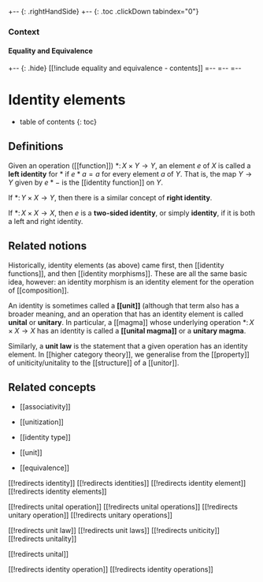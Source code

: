 
+-- {: .rightHandSide}
+-- {: .toc .clickDown tabindex="0"}
### Context
#### Equality and Equivalence
+-- {: .hide}
[[!include equality and equivalence - contents]]
=--
=--
=--

# Identity elements
* table of contents
{: toc}

## Definitions

Given an operation ([[function]]) $*\colon X \times Y \to Y$, an element $e$ of $X$ is called a __left identity__ for $*$ if $e * a = a$ for every element $a$ of $Y$.  That is, the map $Y \to Y$ given by $e * -$ is the [[identity function]] on $Y$.

If $*\colon Y \times X \to Y$, then there is a similar concept of __right identity__.

If $*\colon X \times X \to X$, then $e$ is a __two-sided identity__, or simply __identity__, if it is both a left and right identity.


## Related notions

Historically, identity elements (as above) came first, then [[identity functions]], and then [[identity morphisms]].  These are all the same basic idea, however: an identity morphism is an identity element for the operation of [[composition]].

An identity is sometimes called a __[[unit]]__ (although that term also has a broader meaning, and an operation that has an identity element is called __unital__ or __unitary__.  In particular, a [[magma]] whose underlying operation $*\colon X \times X \to X$ has an identity is called a __[[unital magma]]__ or a __unitary magma__.

Similarly, a __unit law__ is the statement that a given operation has an identity element.  In [[higher category theory]], we generalise from the [[property]] of uniticity/unitality to the [[structure]] of a [[unitor]].


## Related concepts

* [[associativity]]

* [[unitization]]

* [[identity type]] 

* [[unit]] 

* [[equivalence]]


[[!redirects identity]]
[[!redirects identities]]
[[!redirects identity element]]
[[!redirects identity elements]]

[[!redirects unital operation]]
[[!redirects unital operations]]
[[!redirects unitary operation]]
[[!redirects unitary operations]]


[[!redirects unit law]]
[[!redirects unit laws]]
[[!redirects uniticity]]
[[!redirects unitality]]

[[!redirects unital]]

[[!redirects identity operation]]
[[!redirects identity operations]]

